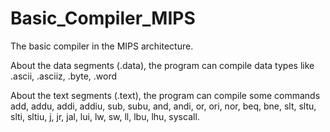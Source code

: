 # Basic_Compiler_MIPS
The basic compiler in the MIPS architecture.

About the data segments (.data), the program can compile data types like .ascii, .asciiz, .byte, .word

About the text segments (.text), the program can compile some commands add, addu, addi, addiu, sub, subu, and, andi, or, ori, nor, beq, bne, slt, sltu, slti, sltiu, j, jr, jal, lui, lw, sw, ll, lbu, lhu, syscall.
